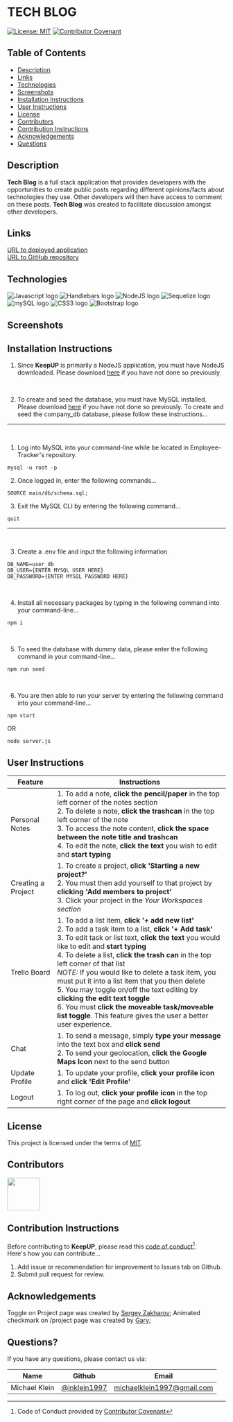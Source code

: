 # TECH BLOG
[![License: MIT](https://img.shields.io/badge/License-MIT-yellow.svg)](https://opensource.org/licenses/MIT)
[![Contributor Covenant](https://img.shields.io/badge/Contributor%20Covenant-2.1-4baaaa.svg)](code_of_conduct.md)

## Table of Contents
- [Description](#Description)
- [Links](#Links)
- [Technologies](#Technologies)
- [Screenshots](#Screenshots)
- [Installation Instructions](#Installation-Instructions)
- [User Instructions](#User-Instructions)
- [License](#License)
- [Contributors](#Contributors)
- [Contribution Instructions](#Contribution-Instructions)
- [Acknowledgements](#Acknowledgements)
- [Questions](#Questions)

## Description

**Tech Blog** is a full stack application that provides developers with the opportunities to create public posts regarding different opinions/facts about technologies they use.  Other developers will then have access to comment on these posts.  **Tech Blog** was created to facilitate discussion amongst other developers.

## Links
[URL to deployed application](https://blogyourtech.herokuapp.com/)<br>
[URL to GitHub repository](https://github.com/inklein1997/Tech-Blog)

## Technologies
![Javascript logo](/assets/img/javascript-logo.png)
![Handlebars logo](/assets/img/handlebars-logo.png)
![NodeJS logo](/assets/img/nodejs-logo.png)
![Sequelize logo](/assets/img/sequelize-logo.png)
![mySQL logo](/assets/img/mySQL-logo.png)
![CSS3 logo](/assets/img/css3-logo.png)
![Bootstrap logo](/assets/img/bootstrap-logo.png)

## Screenshots

## Installation Instructions

1. Since **KeepUP** is primarily a NodeJS application, you must have NodeJS downloaded. Please download [here](https://nodejs.org/en/download/) if you have not done so previously.

<br>

2. To create and seed the database, you must have MySQL installed.  Please download [here](https://www.mysql.com/downloads/) if you have not done so previously.  To create and seed the company_db database, please follow these instructions...
<hr>
<br>

1. Log into MySQL into your command-line while be located in Employee-Tracker's repository.
```
mysql -u root -p
```
2. Once logged in, enter the following commands...
```
SOURCE main/db/schema.sql;
```
3. Exit the MySQL CLI by entering the following command...
```
quit
```

<hr>
<br>

3. Create a .env file and input the following information
```
DB_NAME=user_db
DB_USER={ENTER MYSQL USER HERE}
DB_PASSWORD={ENTER MYSQL PASSWORD HERE}
```

<br>

4. Install all necessary packages by typing in the following command into your command-line...
```
npm i
```
<br>

5. To seed the database with dummy data, please enter the following command in your command-line...
```
npm run seed
```
<br>

6. You are then able to run your server by entering the following command into your command-line...
```
npm start
```
OR
```
node server.js
```

## User Instructions

| Feature | Instructions |
| ----------- | ----------- |
| Personal Notes | 1. To add a note, **click the pencil/paper** in the top left corner of the notes section  <br> 2. To delete a note, **click the trashcan** in the top left corner of the note <br> 3. To access the note content, **click the space between the note title and trashcan** <br> 4. To edit the note, **click the text** you wish to edit and **start typing** |
| Creating a Project | 1. To create a project, **click 'Starting a new project?'** <br> 2. You must then add yourself to that project by **clicking 'Add members to project'** <br> 3. Click your project in the *Your Workspaces section* |
| Trello Board | 1. To add a list item, **click '+ add new list'** <br> 2. To add a task item to a list, **click '+ Add task'** <br> 3. To edit task or list text, **click the text** you would like to edit and **start typing** <br> 4. To delete a list, **click the trash can** in the top left corner of that list <br> *NOTE:* If you would like to delete a task item, you must put it into a list item that you then delete <br> 5. You may toggle on/off the text editing by **clicking the edit text toggle** <br> 6. You must **click the moveable task/moveable list toggle**.  This feature gives the user a better user experience. |
| Chat | 1. To send a message, simply **type your message** into the text box and **click send** <br> 2. To send your geolocation, **click the Google Maps Icon** next to the send button |
| Update Profile | 1. To update your profile, **click your profile icon** and **click 'Edit Profile'** |
| Logout | 1. To log out, **click your profile icon** in the top right corner of the page and **click logout** |



## License

This project is licensed under the terms of [MIT](https://opensource.org/licenses/MIT).

## Contributors

[<img src="https://avatars.githubusercontent.com/u/93157433?v=4" width="75" height="75">](https://github.com/inklein1997)

## Contribution Instructions

Before contributing to **KeepUP**, please read this [code of conduct](code_of_conduct.md)[^1].<br>
Here's how you can contribute...
1. Add issue or recommendation for improvement to Issues tab on Github.
2. Submit pull request for review.

## Acknowledgements

Toggle on Project page was created by [Sergey Zakharov](https://codepen.io/Multiple-Illusionsi/pen/PoYvydd);
Animated checkmark on /project page was created by [Gary](https://codepen.io/gbuddell/pen/KwoRLX);

## Questions?

If you have any questions, please contact us via:

| Name | Github | Email |
| ----------- | ----------- | ----------- |
| Michael Klein | [@inklein1997](https://github.com/inklein1997) | michaelklein1997@gmail.com |

[^1]: Code of Conduct provided by [Contributor Covenant](https://www.contributor-covenant.org/)